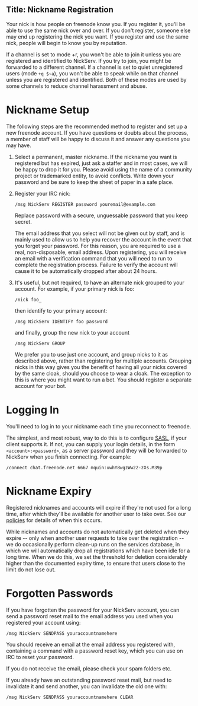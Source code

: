 Title: Nickname Registration
---
Your nick is how people on freenode know you. If you register it, you'll be able to use the same nick over and over. If you don't register, someone else may end
up registering the nick you want. If you register and use the same nick, people will begin to know you by reputation.

If a channel is set to mode +r, you won't be able to join it unless you are registered and identified to NickServ. If you try to join, you might be forwarded to
a different channel. If a channel is set to quiet unregistered users (mode `+q $~a`), you won't be able to speak while on that channel unless you are registered
and identified. Both of these modes are used by some channels to reduce channel harassment and abuse.

Nickname Setup
==============

The following steps are the recommended method to register and set up a new freenode account. If you have questions or doubts about the process, a member of
staff will be happy to discuss it and answer any questions you may have.

1.  Select a permanent, master nickname. If the nickname you want is registered but has expired, just ask a staffer and in most cases, we will be happy to drop
    it for you. Please avoid using the name of a community project or trademarked entity, to avoid conflicts. Write down your password and be sure to keep the
    sheet of paper in a safe place.

2.  Register your IRC nick:

        /msg NickServ REGISTER password youremail@example.com

    Replace password with a secure, unguessable password that you keep secret.

    The email address that you select will not be given out by staff, and is mainly used to allow us to help you recover the account in the event that you forget
    your password. For this reason, you are required to use a real, non-disposable, email address. Upon registering, you will receive an email with a
    verification command that you will need to run to complete the registration process. Failure to verify the account will cause it to be automatically dropped
    after about 24 hours.

3.  It's useful, but not required, to have an alternate nick grouped to your account. For example, if your primary nick is foo:

        /nick foo_

    then identify to your primary account:

        /msg NickServ IDENTIFY foo password

    and finally, group the new nick to your account

        /msg NickServ GROUP

    We prefer you to use just one account, and group nicks to it as described above, rather than registering for multiple accounts. Grouping nicks in this way
    gives you the benefit of having all your nicks covered by the same cloak, should you choose to wear a cloak. The exception to this is where you might want to
    run a bot. You should register a separate account for your bot.

Logging In
==========

You'll need to log in to your nickname each time you reconnect to freenode.

The simplest, and most robust, way to do this is to configure [SASL](kb/using/sasl), if your client supports it. If not, you can supply your login details, in
the form `<account>:<password>`, as a server password and they will be forwarded to NickServ when you finish connecting. For example:

    /connect chat.freenode.net 6667 mquin:uwhY8wgzWw22-zXs.M39p

Nickname Expiry
===============

Registered nicknames and accounts will expire if they're not used for a long time, after which they'll be available for another user to take over. See our
[policies](pages/policies) for details of when this occurs.

While nicknames and accounts do not automatically get deleted when they expire -- only when another user requests to take over the registration -- we do
occasionally perform clean-up runs on the services database, in which we will automatically drop all registrations which have been idle for a long time. When we
do this, we set the threshold for deletion considerably higher than the documented expiry time, to ensure that users close to the limit do not lose out.

Forgotten Passwords
===================

If you have forgotten the password for your NickServ account, you can send a
password reset mail to the email address you used when you registered your
account using:

    /msg NickServ SENDPASS youraccountnamehere

You should receive an email at the email address you registered with, containing
a command with a password reset key, which you can use on IRC to reset your
password.

If you do not receive the email, please check your spam folders etc.

If you already have an outstanding password reset mail, but need to invalidate
it and send another, you can invalidate the old one with:

    /msg NickServ SENDPASS youraccountnamehere CLEAR

